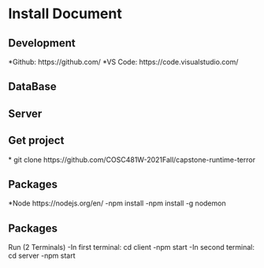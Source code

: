 <h1>Install Document</h1>

<h2>Development</h2>
*Github: https://github.com/ 
*VS Code: https://code.visualstudio.com/
  
<h2>DataBase</h2>  


<h2>Server</h2>  


<h2>Get project</h2>  
* git clone https://github.com/COSC481W-2021Fall/capstone-runtime-terror


<h2>Packages</h2> 
*Node https://nodejs.org/en/
-npm install
-npm install -g nodemon

<h2>Packages</h2> 
Run (2 Terminals)
-In first terminal: cd client
-npm start
-In second terminal: cd server
-npm start
